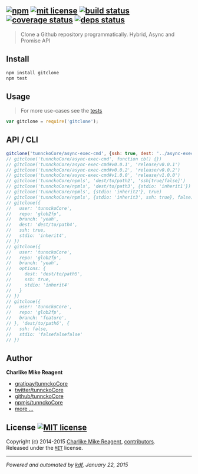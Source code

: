 ## [![npm][npmjs-img]][npmjs-url] [![mit license][license-img]][license-url] [![build status][travis-img]][travis-url] [![coverage status][coveralls-img]][coveralls-url] [![deps status][daviddm-img]][daviddm-url]

> Clone a Github repository programmatically. Hybrid, Async and Promise API

## Install
```bash
npm install gitclone
npm test
```


## Usage
> For more use-cases see the [tests](./test.js)

```js
var gitclone = require('gitclone');
```


## API / CLI

```js
gitclone('tunnckoCore/async-exec-cmd', {ssh: true, dest: '../async-exec-cmd/'})
// gitclone('tunnckoCore/async-exec-cmd', function cb() {})
// gitclone('tunnckoCore/async-exec-cmd#v0.0.1', 'release/v0.0.1')
// gitclone('tunnckoCore/async-exec-cmd#v0.0.2', 'release/v0.0.2')
// gitclone('tunnckoCore/async-exec-cmd#v1.0.0', 'release/v1.0.0')
// gitclone('tunnckoCore/npmls', 'dest/to/path2', 'ssh[true/false]')
// gitclone('tunnckoCore/npmls', 'dest/to/path3', {stdio: 'inherit1'})
// gitclone('tunnckoCore/npmls', {stdio: 'inherit2'}, true)
// gitclone('tunnckoCore/npmls', {stdio: 'inherit3', ssh: true}, false)
// gitclone({
//   user: 'tunnckoCore',
//   repo: 'glob2fp',
//   branch: 'yeah',
//   dest: 'dest/to/path4',
//   ssh: true,
//   stdio: 'inherit4',
// })
// gitclone({
//   user: 'tunnckoCore',
//   repo: 'glob2fp',
//   branch: 'yeah',
//   options: {
//     dest: 'dest/to/path5',
//     ssh: true,
//     stdio: 'inherit4'
//   }
// })
// gitclone({
//   user: 'tunnckoCore',
//   repo: 'glob2fp',
//   branch: 'feature',
// }, 'dest/to/path6', {
//   ssh: false,
//   stdio: 'falsefalsefalse'
// })
```


## Author
**Charlike Mike Reagent**
+ [gratipay/tunnckoCore][author-gratipay]
+ [twitter/tunnckoCore][author-twitter]
+ [github/tunnckoCore][author-github]
+ [npmjs/tunnckoCore][author-npmjs]
+ [more ...][contrib-more]


## License [![MIT license][license-img]][license-url]
Copyright (c) 2014-2015 [Charlike Mike Reagent][contrib-more], [contributors][contrib-graf].  
Released under the [`MIT`][license-url] license.


[npmjs-url]: http://npm.im/gitclone
[npmjs-img]: https://img.shields.io/npm/v/gitclone.svg?style=flat&label=gitclone

[coveralls-url]: https://coveralls.io/r/tunnckoCore/gitclone?branch=master
[coveralls-img]: https://img.shields.io/coveralls/tunnckoCore/gitclone.svg?style=flat

[license-url]: https://github.com/tunnckoCore/gitclone/blob/master/license.md
[license-img]: https://img.shields.io/badge/license-MIT-blue.svg?style=flat

[travis-url]: https://travis-ci.org/tunnckoCore/gitclone
[travis-img]: https://img.shields.io/travis/tunnckoCore/gitclone.svg?style=flat

[daviddm-url]: https://david-dm.org/tunnckoCore/gitclone
[daviddm-img]: https://img.shields.io/david/tunnckoCore/gitclone.svg?style=flat

[author-gratipay]: https://gratipay.com/tunnckoCore
[author-twitter]: https://twitter.com/tunnckoCore
[author-github]: https://github.com/tunnckoCore
[author-npmjs]: https://npmjs.org/~tunnckocore

[contrib-more]: http://j.mp/1stW47C
[contrib-graf]: https://github.com/tunnckoCore/gitclone/graphs/contributors

***

_Powered and automated by [kdf](https://github.com/tunnckoCore), January 22, 2015_